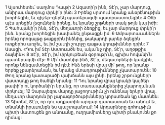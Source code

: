 1 Այսուհետեւ՝ սաղմոս Դաւթի
2 Ազատի՛ր ինձ, Տէ՛ր, չար մարդուց,
անիրաւ մարդուց փրկի՛ր ինձ:
3 Իրենց սրտում նրանք անօրէնութիւն խորհեցին, եւ գիշեր-ցերեկ պատերազմի պատրաստուեցին:
4 Օձի պէս սրեցին լեզուներն իրենց,
եւ նրանց շրթների տակ թոյն կայ իժի:
5 Պահպանի՛ր ինձ, Տէ՛ր, մեղաւորի ձեռքից,
եւ չար մարդուց փրկի՛ր ինձ.
նրանք խորհեցին խափանել ընթացքն իմ:
6 Ամբարտաւաններն իրենց որոգայթը թաքցրին ինձնից,
թակարդի լարեր ձգեցին ոտքերիս առջեւ, եւ իմ շաւղի շուրջը գայթակղութիւններ դրին:
7 Ասացի. «Դու իմ Տէր Աստուածն ես,
ակա՛նջ դիր, Տէ՛ր, աղօթքիս ձայնին»:
8 Տէ՛ր, Տէ՛ր, իմ փրկութեան զօրութի՛ւն,
գլխիս հովանի՛ն պատերազմի մէջ:
9 Մի՛ մատնիր ինձ, Տէ՛ր, մեղաւորների կամքին,
որոնք նենգամտեցին իմ դէմ:
Ինձ երեսի վրայ մի՛ թող,
որ նրանք երբեք չբարձրանան,
եւ նրանց մտադրութիւնները չկատարուեն:
10 Թող նրանց կատարածի վախճանն այս լինի.
իրենց շրթունքների վաստակը թող ծածկի նրանց:
11 Դու նրանց վրայ կրակի կայծեր թափի՛ր ու կործանի՛ր նրանց,
որ տառապանքներից չկարողանան փրկուել:
12 Չարալեզու մարդը յաջողութիւն չի ունենայ երկրի վրայ.
մեղաւոր մարդուն իր չարագործութիւնները կորստեան կը մատնեն:
13 Գիտեմ, Տէ՛ր, որ դու աղքատին արդար դատաստան ես անում
եւ տնանկի իրաւունքն ես պաշտպանում:
14 Արդարները գոհութիւն պիտի մատուցեն քո անուանը,
ուղղամիտները պիտի բնակուեն քո դիմաց:
